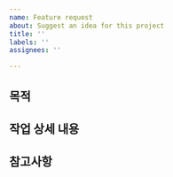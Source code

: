```yaml
---
name: Feature request
about: Suggest an idea for this project
title: ''
labels: ''
assignees: ''

---
```


## 목적

## 작업 상세 내용

## 참고사항
